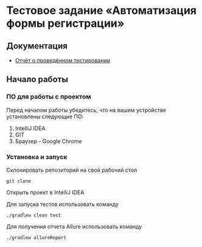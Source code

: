 # Тестовое задание «Автоматизация формы регистрации»

## Документация
- [Отчёт о проведённом тестировании]()

## Начало работы

### ПО для работы с проектом

Перед началом работы убедитесь, что на вашем устройстве установлены следующие ПО:
1. IntelliJ IDEA
2. GIT
3. Браузер - Google Chrome

### Установка и запуск

Склонировать репозиторий на свой рабочий стол
```
git clone 
```

Открыть проект в IntelliJ IDEA

Для запуска тестов использовать команду
```
./gradlew clean test
```

Для получения отчета Allure использовать команду
```
./gradlew allureReport
```